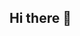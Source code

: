 ## Hi there 👋


<!--- 

- 👀 I’m interested in ...
- 🌱 I’m currently learning ...
- 💞️ I’m looking to collaborate on ...
- 📫 How to reach me ...
- 😄 Pronouns: ...
- ⚡ Fun fact: ...

--->

<!---
JoseAgrazM/JoseAgrazM is a ✨ special ✨ repository because its `README.md` (this file) appears on your GitHub profile.
You can click the Preview link to take a look at your changes.
--->

 <!--- [![](https://visitcount.itsvg.in/api?id=JoseAgraz&label=Profile%20Views&icon=5&pretty=true)](https://visitcount.itsvg.in) --->
